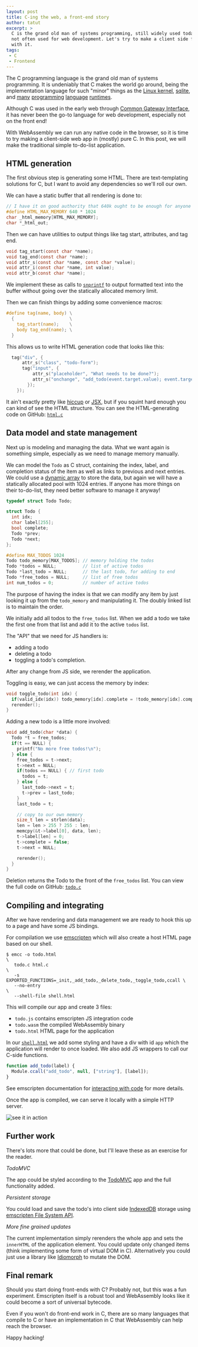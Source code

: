 ```yaml
---
layout: post
title: C-ing the web, a front-end story
author: tatut
excerpt: >
  C is the grand old man of systems programming, still widely used today, but
  not often used for web development. Let's try to make a client side front-end
  with it.
tags:
 - C
 - Frontend
---
```


The C programming language is the grand old man of systems programming.
It is undeniably that C makes the world go around, being the implementation
language for such "minor" things as the [Linux kernel](https://git.kernel.org/), [sqlite](https://sqlite.org/index.html), and [many](https://github.com/python/cpython) [programming](https://github.com/ruby/ruby) [language](https://github.com/SWI-Prolog/swipl-devel) [runtimes](https://github.com/Perl/perl5).

Although C was used in the early web through [Common Gateway Interface](https://en.wikipedia.org/wiki/Common_Gateway_Interface),
it has never been the go-to language for web development, especially not on the front end!

With WebAssembly we can run any native code in the browser, so it is time to try
making a client-side web app in (mostly) pure C. In this post, we will make the
traditional simple to-do-list application.

## HTML generation

The first obvious step is generating some HTML. There are text-templating solutions
for C, but I want to avoid any dependencies so we'll roll our own.

We can have a static buffer that all rendering is done to:
```c
// I have it on good authority that 640k ought to be enough for anyone
#define HTML_MAX_MEMORY 640 * 1024
char _html_memory[HTML_MAX_MEMORY];
char *_html_out;
```

Then we can have utilities to output things like tag start, attributes, and tag end.
```c
void tag_start(const char *name);
void tag_end(const char *name);
void attr_s(const char *name, const char *value);
void attr_i(const char *name, int value);
void attr_b(const char *name);
```

We implement these as calls to [`snprintf`](https://www.geeksforgeeks.org/snprintf-c-library/) to output formatted text into the buffer
without going over the statically allocated memory limit.

Then we can finish things by adding some convenience macros:
```c
#define tag(name, body) \
  {                     \
    tag_start(name);    \
    body tag_end(name); \
  }
```

This allows us to write HTML generation code that looks like this:
```c
  tag("div", {
      attr_s("class", "todo-form");
      tag("input", {
          attr_s("placeholder", "What needs to be done?");
          attr_s("onchange", "add_todo(event.target.value); event.target.value='';");
        });
    });
```

It ain't exactly pretty like [hiccup](https://github.com/weavejester/hiccup) or [JSX](https://react.dev/learn/writing-markup-with-jsx),
but if you squint hard enough you can kind of see the HTML structure.
You can see the HTML-generating code on GitHub: [`html.c`](https://github.com/tatut/todoC/blob/main/html.c)

## Data model and state management

Next up is modeling and managing the data. What we want again is something simple,
especially as we need to manage memory manually.

We can model the `Todo` as C struct, containing the index, label, and completion
status of the item as well as links to previous and next entries.
We could use a [dynamic array](https://www.geeksforgeeks.org/dynamic-array-in-c/)
to store the data, but again we will have a statically allocated pool with 1024
entries. If anyone has more things on their to-do-list, they need better software to
manage it anyway!

```c
typedef struct Todo Todo;

struct Todo {
  int idx;
  char label[255];
  bool complete;
  Todo *prev;
  Todo *next;
};

#define MAX_TODOS 1024
Todo todo_memory[MAX_TODOS]; // memory holding the todos
Todo *todos = NULL;          // list of active todos
Todo *last_todo = NULL;      // the last todo, for adding to end
Todo *free_todos = NULL;     // list of free todos
int num_todos = 0;           // number of active todos
```

The purpose of having the index is that we can modify any item by just looking
it up from the `todo_memory` and manipulating it. The doubly linked list is to
maintain the order.

We initially add all todos to the `free_todos` list. When we add a todo we take the
first one from that list and add it to the active `todos` list.

The "API" that we need for JS handlers is:
* adding a todo
* deleting a todo
* toggling a todo's completion.

After any change from JS side, we rerender the application.

Toggling is easy, we can just access the memory by index:
```c
void toggle_todo(int idx) {
  if(valid_idx(idx)) todo_memory[idx].complete = !todo_memory[idx].complete
  rerender();
}
```

Adding a new todo is a little more involved:
```c
void add_todo(char *data) {
  Todo *t = free_todos;
  if(t == NULL) {
    printf("No more free todos!\n");
  } else {
    free_todos = t->next;
    t->next = NULL;
    if(todos == NULL) { // first todo
      todos = t;
    } else {
      last_todo->next = t;
      t->prev = last_todo;
    }
    last_todo = t;

    // copy to our own memory
    size_t len = strlen(data);
    len = len > 255 ? 255 : len;
    memcpy(&t->label[0], data, len);
    t->label[len] = 0;
    t->complete = false;
    t->next = NULL;

    rerender();
  }
}
```

Deletion returns the Todo to the front of the `free_todos` list.
You can view the full code on GitHub: [`todo.c`](https://github.com/tatut/todoC/blob/main/todo.c)

## Compiling and integrating

After we have rendering and data management we are ready to hook this up to a page
and have some JS bindings.

For compilation we use [emscripten](https://emscripten.org) which will also create
a host HTML page based on our shell.

```shell
$ emcc -o todo.html                                                      \
   todo.c html.c                                                         \
   -s EXPORTED_FUNCTIONS=_init,_add_todo,_delete_todo,_toggle_todo,ccall \
   --no-entry                                                            \
   --shell-file shell.html
```

This will compile our app and create 3 files:
* `todo.js` contains emscripten JS integration code
* `todo.wasm` the compiled WebAssembly binary
* `todo.html` HTML page for the application

In our [`shell.html`](https://github.com/tatut/todoC/blob/main/shell.html) we add some
styling and have a div with id `app` which the application will render to once loaded.
We also add JS wrappers to call our C-side functions.

```javascript
function add_todo(label) {
  Module.ccall("add_todo", null, ["string"], [label]);
}
```

See emscripten documentation for [interacting with code](https://emscripten.org/docs/porting/connecting_cpp_and_javascript/Interacting-with-code.html)
for more details.

Once the app is compiled, we can serve it locally with a simple HTTP server.

![see it in action](/img/2025-cing-the-web/todoC.gif)

## Further work

There's lots more that could be done, but I'll leave these as an exercise for the reader.

*TodoMVC*

The app could be styled according to the [TodoMVC](https://todomvc.com) app and the full functionality added.

*Persistent storage*

You could load and save the todo's into client side [IndexedDB](https://en.wikipedia.org/wiki/Indexed_Database_API) storage
using [emscripten File System API](https://emscripten.org/docs/api_reference/Filesystem-API.html#filesystem-api-idbfs).

*More fine grained updates*

The current implementation simply rerenders the whole app and sets the `innerHTML` of the
application element. You could update only changed items (think implementing some form of virtual DOM
in C). Alternatively you could just use a library like [Idiomorph](https://github.com/bigskysoftware/idiomorph)
to mutate the DOM.

## Final remark

Should you start doing front-ends with C? Probably not, but this was a fun experiment.
Emscripten itself is a robust tool and WebAssembly looks like it could become a sort of
universal bytecode.

Even if you won't do front-end work in C, there are so many languages that compile to C
or have an implementation in C that WebAssembly can help reach the browser.

Happy hacking!
